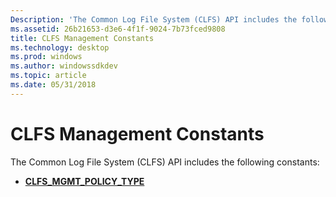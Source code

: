 ```yaml
---
Description: 'The Common Log File System (CLFS) API includes the following constants:'
ms.assetid: 26b21653-d3e6-4f1f-9024-7b73fced9808
title: CLFS Management Constants
ms.technology: desktop
ms.prod: windows
ms.author: windowssdkdev
ms.topic: article
ms.date: 05/31/2018
---
```


# CLFS Management Constants

The Common Log File System (CLFS) API includes the following constants:

-   [**CLFS\_MGMT\_POLICY\_TYPE**](/windows/desktop/api/Clfsmgmt/ne-clfsmgmt-_clfs_mgmt_policy_type)

 

 



